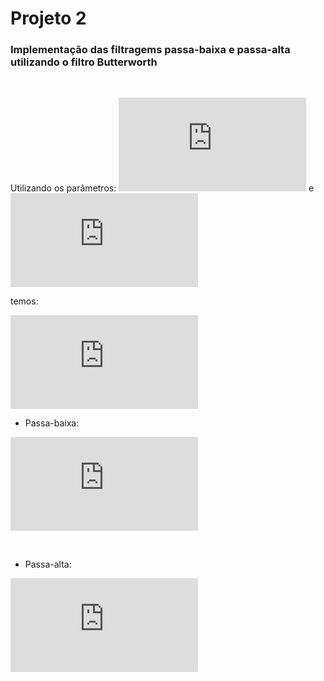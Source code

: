 # Projeto 2

### Implementação das filtragems passa-baixa e passa-alta utilizando o filtro Butterworth

<br>

Utilizando os parâmetros: ![d0](https://latex.codecogs.com/gif.latex?D_%7B0%7D) e ![n](https://latex.codecogs.com/gif.latex?n)	

temos:

![d](https://latex.codecogs.com/gif.latex?D%28u%2Cv%29%3D%20%5Csqrt%7Bu%5E%7B2%7D&plus;v%5E%7B2%7D%7D)

* Passa-baixa:
 
![passaBaixa](https://latex.codecogs.com/gif.latex?H%28u%2Cv%29%3D%5Cfrac%20%7B1%7D%7B1&plus;%28%5Cfrac%7BD%28u%2Cv%29%7D%7BD_%7B0%7D%7D%29%5E%7B2n%7D%7D)

<br>

* Passa-alta:

![passaAlta](https://latex.codecogs.com/gif.latex?H%28u%2Cv%29%3D%5Cfrac%20%7B1%7D%7B1&plus;%28%5Cfrac%7BD_%7B0%7D%7D%7BD%28u%2Cv%29%7D%29%5E%7B2n%7D%7D) 
